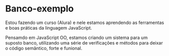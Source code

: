 # Banco-exemplo
Estou fazendo um curso (Alura) e nele estamos aprendendo as ferramentas e boas práticas da linguagem JavaScript. 

Pensamdo em JavaScript OO, estamos criando um sistema para um suposto banco, utilizando uma série de verificações e métodos para deixar o código semântico, forte e funional.
